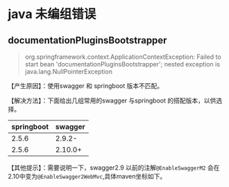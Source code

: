 # java 未编组错误

## documentationPluginsBootstrapper

> org.springframework.context.ApplicationContextException: Failed to start bean 'documentationPluginsBootstrapper'; nested exception is java.lang.NullPointerException

【产生原因】：使用swagger 和 springboot 版本不匹配。

【解决方法】：下面给出几组常用的swagger 与springboot 的搭配版本，以供选择。

| springboot | swagger |
| ---------- | ------- |
| 2.5.6      | 2.9.2-  |
| 2.5.6      | 2.10.0+ |

【其他提示】：需要说明一下，swagger2.9 以前的注解`@EnableSwaggerM2` 会在2.10中变为`@EnableSwagger2WebMvc`,具体maven坐标如下。
```xml

```